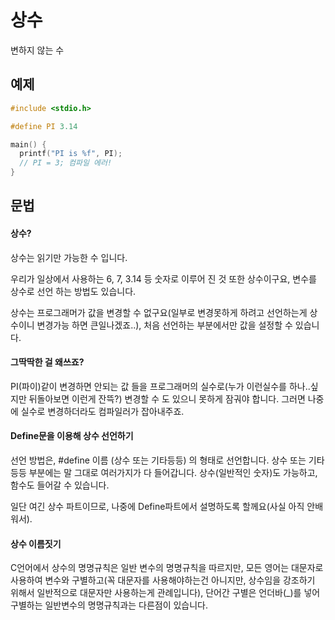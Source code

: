 상수
========
변하지 않는 수

예제
--------
```c
#include <stdio.h>

#define PI 3.14

main() {
  printf("PI is %f", PI);
  // PI = 3; 컴파일 에러!
}
```

문법
---------
#### 상수?
상수는 읽기만 가능한 수 입니다.

우리가 일상에서 사용하는 6, 7, 3.14 등 숫자로 이루어 진 것 또한
상수이구요, 변수를 상수로 선언 하는 방법도 있습니다.

상수는 프로그래머가 값을 변경할 수 없구요(일부로 변경못하게 하려고 선언하는게 상수이니 변경가능
하면 큰일나겠죠..), 처음 선언하는 부분에서만 값을 설정할 수 있습니다.

#### 그딱딱한 걸 왜쓰죠?
PI(파이)같이 변경하면 안되는 값 들을 프로그래머의 실수로(누가 이런실수를 하나..싶지만 뒤돌아보면 
이런게 잔뜩?) 변경할 수 도 있으니 못하게 잠궈야 합니다. 그러면 나중에 실수로 
변경하더라도 컴파일러가 잡아내주죠.

#### Define문을 이용해 상수 선언하기
선언 방법은, 
	#define 이름 (상수 또는 기타등등)
의 형태로 선언합니다.
상수 또는 기타등등 부분에는 말 그대로 여러가지가 다 들어갑니다. 
상수(일반적인 숫자)도 가능하고, 함수도 들어갈 수 있습니다.

일단 여긴 상수 파트이므로, 나중에 Define파트에서 설명하도록 할께요(사실 아직 안배워서).

#### 상수 이름짓기
C언어에서 상수의 명명규칙은 일반 변수의 명명규칙을 따르지만, 
모든 영어는 대문자로 사용하여 변수와 구별하고(꼭 대문자를 사용해야하는건 아니지만, 
상수임을 강조하기 위해서 일반적으로 대문자만 사용하는게 관례입니다), 
단어간 구별은 언더바(_)를 넣어 구별하는 일반변수의 명명규칙과는 다른점이 있습니다.